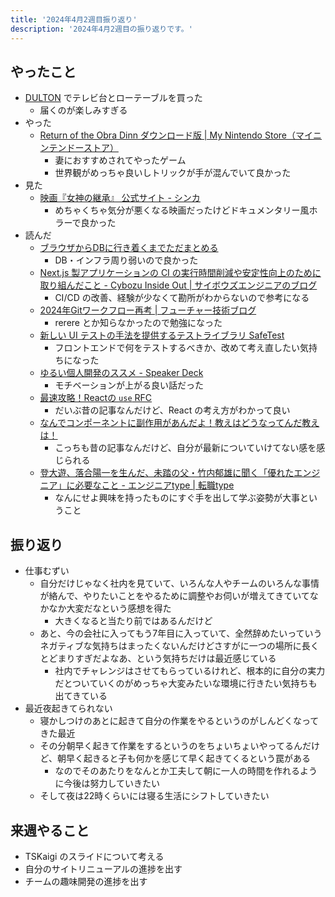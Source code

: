 ```yaml
---
title: '2024年4月2週目振り返り'
description: '2024年4月2週目の振り返りです。'
---
```


## やったこと

- [DULTON](https://www.dulton.jp/onlineshop/) でテレビ台とローテーブルを買った
  - 届くのが楽しみすぎる
- やった
  - [Return of the Obra Dinn ダウンロード版 | My Nintendo Store（マイニンテンドーストア）](https://store-jp.nintendo.com/list/software/70010000024506.html)
    - 妻におすすめされてやったゲーム
    - 世界観がめっちゃ良いしトリックが手が混んでいて良かった
- 見た
  - [映画『女神の継承』 公式サイト - シンカ](https://synca.jp/megami/)
    - めちゃくちゃ気分が悪くなる映画だったけどドキュメンタリー風ホラーで良かった
- 読んだ
  - [ブラウザからDBに行き着くまでただまとめる](https://zenn.dev/moko_poi/articles/c2402f13a870a1)
    - DB・インフラ周り弱いので良かった
  - [Next.js 製アプリケーションの CI の実行時間削減や安定性向上のために取り組んだこと - Cybozu Inside Out | サイボウズエンジニアのブログ](https://blog.cybozu.io/entry/2024/04/08/100000#fnref:4)
    - CI/CD の改善、経験が少なくて勘所がわからないので参考になる
  - [2024年Gitワークフロー再考 | フューチャー技術ブログ](https://future-architect.github.io/articles/20240410a/)
    - rerere とか知らなかったので勉強になった
  - [新しい UI テストの手法を提供するテストライブラリ SafeTest](https://azukiazusa.dev/blog/safetest-a-test-library-offering-a-new-ui-testing-approach/)
    - フロントエンドで何をテストするべきか、改めて考え直したい気持ちになった
  - [ゆるい個人開発のススメ - Speaker Deck](https://speakerdeck.com/kuroppe1819/yuruige-ren-kai-fa-nosusume)
    - モチベーションが上がる良い話だった
  - [最速攻略！Reactの `use` RFC](https://zenn.dev/uhyo/articles/react-use-rfc)
    - だいぶ昔の記事なんだけど、React の考え方がわかって良い
  - [なんでコンポーネントに副作用があんだよ！教えはどうなってんだ教えは！](https://zenn.dev/uhyo/articles/react-use-rfc-2)
    - こっちも昔の記事なんだけど、自分が最新についていけてない感を感じられる
  - [登大遊、落合陽一を生んだ、未踏の父・竹内郁雄に聞く「優れたエンジニア」に必要なこと - エンジニアtype | 転職type](https://type.jp/et/feature/25602/)
    - なんにせよ興味を持ったものにすぐ手を出して学ぶ姿勢が大事ということ

## 振り返り

- 仕事むずい
  - 自分だけじゃなく社内を見ていて、いろんな人やチームのいろんな事情が絡んで、やりたいことをやるために調整やお伺いが増えてきていてなかなか大変だなという感想を得た
    - 大きくなると当たり前ではあるんだけど
  - あと、今の会社に入ってもう7年目に入っていて、全然辞めたいっていうネガティブな気持ちはまったくないんだけどさすがに一つの場所に長くとどまりすぎだよなあ、という気持ちだけは最近感じている
    - 社内でチャレンジはさせてもらっているけれど、根本的に自分の実力だとついていくのがめっちゃ大変みたいな環境に行きたい気持ちも出てきている
- 最近夜起きてられない
  - 寝かしつけのあとに起きて自分の作業をやるというのがしんどくなってきた最近
  - その分朝早く起きて作業をするというのをちょいちょいやってるんだけど、朝早く起きると子も何かを感じて早く起きてくるという罠がある
    - なのでそのあたりをなんとか工夫して朝に一人の時間を作れるように今後は努力していきたい
  - そして夜は22時くらいには寝る生活にシフトしていきたい

## 来週やること

- TSKaigi のスライドについて考える
- 自分のサイトリニューアルの進捗を出す
- チームの趣味開発の進捗を出す
